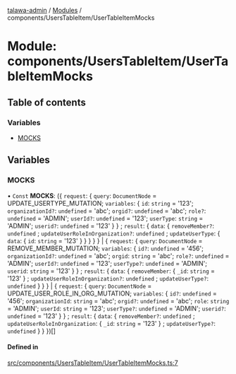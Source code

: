[talawa-admin](../README.md) / [Modules](../modules.md) / components/UsersTableItem/UserTableItemMocks

# Module: components/UsersTableItem/UserTableItemMocks

## Table of contents

### Variables

- [MOCKS](components_UsersTableItem_UserTableItemMocks.md#mocks)

## Variables

### MOCKS

• `Const` **MOCKS**: (\{ `request`: \{ `query`: `DocumentNode` = UPDATE\_USERTYPE\_MUTATION; `variables`: \{ `id`: `string` = '123'; `organizationId?`: `undefined` = 'abc'; `orgid?`: `undefined` = 'abc'; `role?`: `undefined` = 'ADMIN'; `userId?`: `undefined` = '123'; `userType`: `string` = 'ADMIN'; `userid?`: `undefined` = '123' \}  \} ; `result`: \{ `data`: \{ `removeMember?`: `undefined` ; `updateUserRoleInOrganization?`: `undefined` ; `updateUserType`: \{ `data`: \{ `id`: `string` = '123' \}  \}  \}  \}  \} \| \{ `request`: \{ `query`: `DocumentNode` = REMOVE\_MEMBER\_MUTATION; `variables`: \{ `id?`: `undefined` = '456'; `organizationId?`: `undefined` = 'abc'; `orgid`: `string` = 'abc'; `role?`: `undefined` = 'ADMIN'; `userId?`: `undefined` = '123'; `userType?`: `undefined` = 'ADMIN'; `userid`: `string` = '123' \}  \} ; `result`: \{ `data`: \{ `removeMember`: \{ `_id`: `string` = '123' \} ; `updateUserRoleInOrganization?`: `undefined` ; `updateUserType?`: `undefined`  \}  \}  \} \| \{ `request`: \{ `query`: `DocumentNode` = UPDATE\_USER\_ROLE\_IN\_ORG\_MUTATION; `variables`: \{ `id?`: `undefined` = '456'; `organizationId`: `string` = 'abc'; `orgid?`: `undefined` = 'abc'; `role`: `string` = 'ADMIN'; `userId`: `string` = '123'; `userType?`: `undefined` = 'ADMIN'; `userid?`: `undefined` = '123' \}  \} ; `result`: \{ `data`: \{ `removeMember?`: `undefined` ; `updateUserRoleInOrganization`: \{ `_id`: `string` = '123' \} ; `updateUserType?`: `undefined`  \}  \}  \})[]

#### Defined in

[src/components/UsersTableItem/UserTableItemMocks.ts:7](https://github.com/PalisadoesFoundation/talawa-admin/blob/12d9229/src/components/UsersTableItem/UserTableItemMocks.ts#L7)
